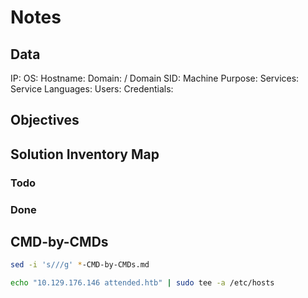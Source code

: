 # Notes

## Data 

IP: 
OS:
Hostname:
Domain:  / Domain SID:
Machine Purpose: 
Services:
Service Languages:
Users:
Credentials:

## Objectives

## Solution Inventory Map

### Todo 

### Done


## CMD-by-CMDs

```bash
sed -i 's///g' *-CMD-by-CMDs.md
```
      
```bash
echo "10.129.176.146 attended.htb" | sudo tee -a /etc/hosts
```